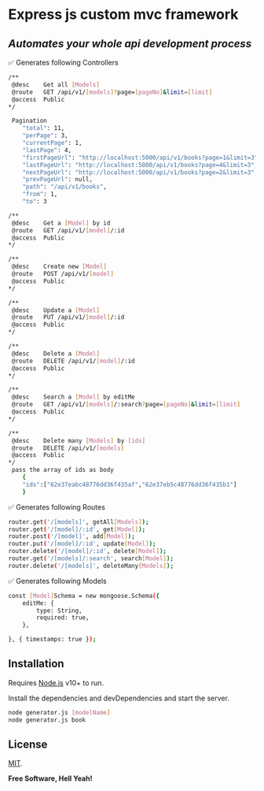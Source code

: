 # Express js custom mvc framework
## _Automates your whole api development process_


 ✅ Generates following  Controllers

```sh
/**
 @desc    Get all [Models]
 @route   GET /api/v1/[models]?page=[pageNo]&limit=[limit]
 @access  Public
*/
```

```sh
 Pagination
    "total": 11,
    "perPage": 3,
    "currentPage": 1,
    "lastPage": 4,
    "firstPageUrl": "http://localhost:5000/api/v1/books?page=1&limit=3",
    "lastPageUrl": "http://localhost:5000/api/v1/books?page=4&limit=3",
    "nextPageUrl": "http://localhost:5000/api/v1/books?page=2&limit=3",
    "prevPageUrl": null,
    "path": "/api/v1/books",
    "from": 1,
    "to": 3
```


```sh
/**
 @desc    Get a [Model] by id
 @route   GET /api/v1/[model]/:id
 @access  Public
*/
```

```sh
/**
 @desc    Create new [Model]
 @route   POST /api/v1/[model]
 @access  Public
*/
```

```sh
/**
 @desc    Update a [Model]
 @route   PUT /api/v1/[model]/:id
 @access  Public
*/
```

```sh
/**
 @desc    Delete a [Model]
 @route   DELETE /api/v1/[model]/:id
 @access  Public
*/
```


```sh
/**
 @desc    Search a [Model] by editMe
 @route   GET /api/v1/[models]/:search?page=[pageNo]&limit=[limit]
 @access  Public
*/
```

```sh
/**
 @desc    Delete many [Models] by [ids]
 @route   DELETE /api/v1/[models]
 @access  Public
*/
 pass the array of ids as body
    {
    "ids":["62e37eabc48776dd36f435af","62e37eb5c48776dd36f435b1"]
    }
```



 
 ✅ Generates following  Routes
 
```sh
router.get('/[models]', getAll[Models]);
router.get('/[model]/:id', get[Model]);
router.post('/[model]', add[Model]);
router.put('/[model]/:id', update[Model]);
router.delete('/[model]/:id', delete[Model]);
router.get('/[models]/:search', search[Model]);
router.delete('/[models]', deleteMany[Models]);
```
 
 ✅ Generates following  Models
 
 
```sh
const [Model]Schema = new mongoose.Schema({
    editMe: {
        type: String,
        required: true,
    },

}, { timestamps: true });
```

## Installation

Requires [Node.js](https://nodejs.org/) v10+ to run.

Install the dependencies and devDependencies and start the server.

```sh
node generator.js [modelName]
node generator.js book
```


## License

[MIT](https://opensource.org/licenses/MIT).

**Free Software, Hell Yeah!**
